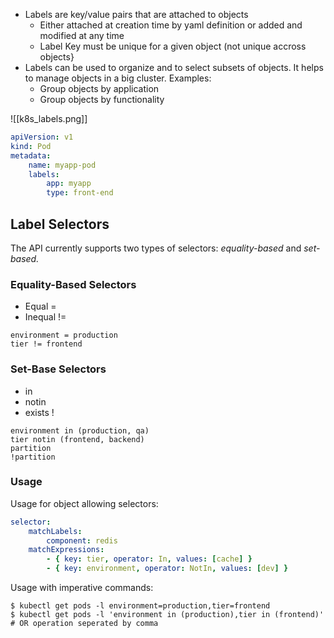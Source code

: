 -   Labels are key/value pairs that are attached to objects
    -   Either attached at creation time by yaml definition or added and modified at any time
    -   Label Key must be unique for a given object (not unique accross objects}
-   Labels can be used to organize and to select subsets of objects. It helps to manage objects in a big cluster. Examples:
    -   Group objects by application
    -   Group objects by functionality

![[k8s_labels.png]]

```yaml
apiVersion: v1
kind: Pod
metadata:
    name: myapp-pod
    labels:
        app: myapp
        type: front-end
```

## Label Selectors

The API currently supports two types of selectors: _equality-based_ and _set-based._

### Equality-Based Selectors

-   Equal =
-   Inequal !=

```
environment = production
tier != frontend
```

### Set-Base Selectors

-   in
-   notin
-   exists !

```
environment in (production, qa)
tier notin (frontend, backend)
partition
!partition
```

### Usage

Usage for object allowing selectors:

```yaml
selector:
    matchLabels:
        component: redis
    matchExpressions:
        - { key: tier, operator: In, values: [cache] }
        - { key: environment, operator: NotIn, values: [dev] }
```

Usage with imperative commands:

```
$ kubectl get pods -l environment=production,tier=frontend
$ kubectl get pods -l 'environment in (production),tier in (frontend)' # OR operation seperated by comma
```
